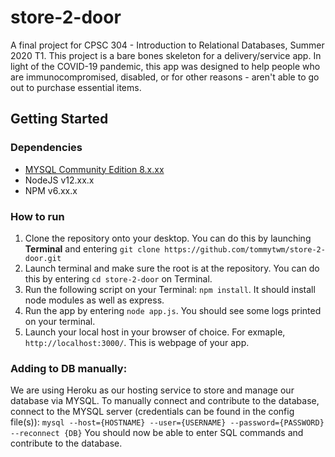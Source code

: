 # store-2-door
A final project for CPSC 304 - Introduction to Relational Databases, Summer 2020 T1. This project is a bare bones skeleton for a delivery/service app. In light of the COVID-19 pandemic, this app was designed to help people who are immunocompromised, disabled, or for other reasons - aren't able to go out to purchase essential items. 

## Getting Started

### Dependencies
- [MYSQL Community Edition 8.x.xx](https://www.mysql.com/products/community/)
- NodeJS v12.xx.x
- NPM v6.xx.x

### How to run
1. Clone the repository onto your desktop. You can do this by launching **Terminal** and entering `git clone https://github.com/tommytwm/store-2-door.git`
2. Launch terminal and make sure the root is at the repository. You can do this by entering `cd store-2-door` on Terminal.
3. Run the following script on your Terminal: `npm install`. It should install node modules as well as express.
4. Run the app by entering `node app.js`. You should see some logs printed on your terminal.
5. Launch your local host in your browser of choice. For exmaple, `http://localhost:3000/`. This is webpage of your app.

### Adding to DB manually:
We are using Heroku as our hosting service to store and manage our database via MYSQL. To manually connect and contribute to the database, connect to the MYSQL server (credentials can be found in the config file(s)): `mysql --host={HOSTNAME} --user={USERNAME} --password={PASSWORD} --reconnect {DB}`
You should now be able to enter SQL commands and contribute to the database.
